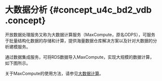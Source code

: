 # 大数据分析 {#concept_u4c_bd2_vdb .concept}

开放数据处理服务又称为大数据计算服务（MaxCompute，原名ODPS），可服务于批量结构化数据的存储和计算，提供海量数据仓库解决方案以及针对大数据的分析建模服务。

通过数据集成服务，可将RDS数据导入MaxCompute，实现大规模的数据计算，如下图所示。

关于MaxCompute的使用方法，请参见[大数据计算](../../../../intl.zh-CN/用户指南/典型应用/基于MaxCompute的大数据计算.md#)。

